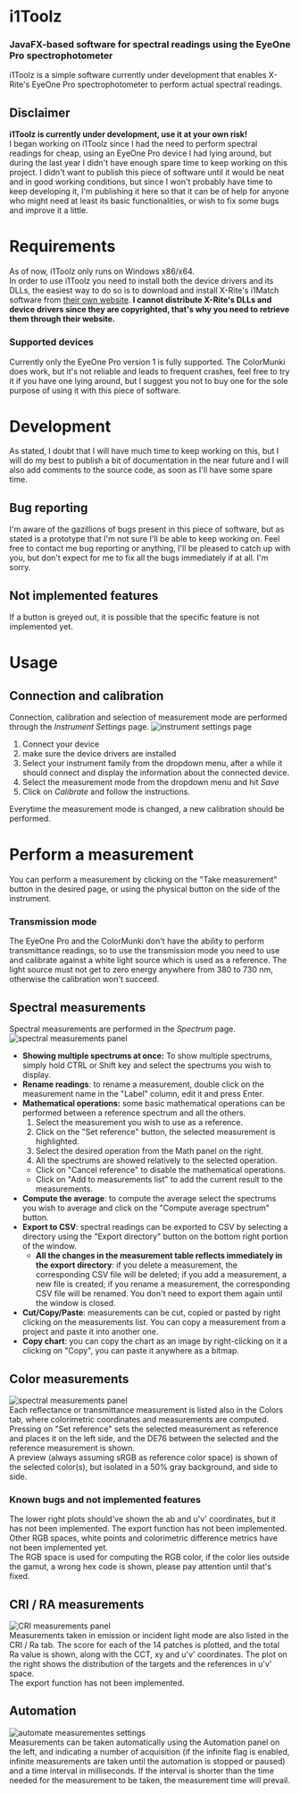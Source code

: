 # i1Toolz
### JavaFX-based software for spectral readings using the EyeOne Pro spectrophotometer
i1Toolz is a simple software currently under development that enables X-Rite's EyeOne Pro spectrophotometer
to perform actual spectral readings.

## Disclaimer
<b>i1Toolz is currently under development, use it at your own risk!</b><br>
I began working on i1Toolz since I had the need to perform spectral readings for cheap, using an EyeOne Pro device I had
lying around, but during the last year I didn't have enough spare time to keep working on this project. I didn't want
to publish this piece of software until it would be neat and in good working conditions, but since I won't probably have
time to keep developing it, I'm publishing it here so that it can be of help for anyone who might need at least its basic
functionalities, or wish to fix some bugs and improve it a little.

# Requirements
As of now, i1Toolz only runs on Windows x86/x64.<br>
In order to use i1Toolz you need to install both the device drivers and its DLLs, the easiest way to do so is to download
and install X-Rite's i1Match software from [their own website](https://www.xrite.com/it-it/service-support/downloads/x/x-rite_device_services_v3_1_133_pc).
<b>I cannot distribute X-Rite's DLLs and device drivers since they are copyrighted, that's why you need to retrieve them
through their website.</b>
### Supported devices
Currently only the EyeOne Pro version 1 is fully supported. The ColorMunki does work, but it's not reliable and leads to
frequent crashes, feel free to try it if you have one lying around, but I suggest you not to buy one for the sole purpose
of using it with this piece of software.

# Development
As stated, I doubt that I will have much time to keep working on this, but I will do my best to publish a bit of 
documentation in the near future and I will also add comments to the source code, as soon as I'll have some spare time.
## Bug reporting
I'm aware of the gazillions of bugs present in this piece of software, but as stated is a prototype that I'm not sure
I'll be able to keep working on. Feel free to contact me bug reporting or anything, I'll be pleased to catch up with you,
but don't expect for me to fix all the bugs immediately if at all. I'm sorry.
## Not implemented features
If a button is greyed out, it is possible that the specific feature is not implemented yet.

# Usage
## Connection and calibration
Connection, calibration and selection of measurement mode are performed through the <i>Instrument Settings</i> page.
![instrument settings page](./screenshot/instrument_settings.png)<br>
1) Connect your device
2) make sure the device drivers are installed
3) Select your instrument family from the dropdown menu, after a while it should connect and display the information
   about the connected device.
4) Select the measurement mode from the dropdown menu and hit <i>Save</i>
5) Click on <i>Calibrate</i> and follow the instructions.

Everytime the measurement mode is changed, a new calibration should be performed.

# Perform a measurement
You can perform a measurement by clicking on the "Take measurement" button in the desired page, or using the physical
button on the side of the instrument.

### Transmission mode
The EyeOne Pro and the ColorMunki don't have the ability to perform transmittance readings, so to use the transmission
mode you need to use and calibrate against a white light source which is used as a reference. The light source must not
get to zero energy anywhere from 380 to 730 nm, otherwise the calibration won't succeed.

## Spectral measurements
Spectral measurements are performed in the <i>Spectrum</i> page.
![spectral measurements panel](./screenshot/spectrum_pane.png)<br>
- <b>Showing multiple spectrums at once:</b> To show multiple spectrums, simply hold CTRL or Shift key and select the
  spectrums you wish to display.
- <b>Rename readings</b>: to rename a measurement, double click on the measurement name in the "Label" column, edit it
and press Enter.
- <b>Mathematical operations:</b> some basic mathematical operations can be performed between a reference spectrum
and all the others.
   1) Select the measurement you wish to use as a reference.
   2) Click on the "Set reference" button, the selected measurement is highlighted.
   3) Select the desired operation from the Math panel on the right.
   4) All the spectrums are showed relatively to the selected operation.
   - Click on "Cancel reference" to disable the mathematical operations.
   - Click on "Add to measurements list" to add the current result to the measurements.
- <b>Compute the average</b>: to compute the average select the spectrums you wish to average and click on the "Compute
  average spectrum" button.
- <b>Export to CSV</b>: spectral readings can be exported to CSV by selecting a directory using the "Export directory"
button on the bottom right portion of the window.
  - <b>All the changes in the measurement table reflects immediately in the export directory</b>: if you delete a
   measurement, the corresponding CSV file will be deleted; if you add a measurement, a new file is created; if you
    rename a measurement, the corresponding CSV file will be renamed. You don't need to export them again until the
    window is closed.
- <b>Cut/Copy/Paste</b>: measurements can be cut, copied or pasted by right clicking on the measurements list. You can
copy a measurement from a project and paste it into another one.
- <b>Copy chart</b>: you can copy the chart as an image by right-clicking on it a clicking on "Copy", you can paste it
anywhere as a bitmap.
    
## Color measurements
![spectral measurements panel](./screenshot/colors_pane.png)<br>
Each reflectance or transmittance measurement is listed also in the Colors tab, where colorimetric coordinates and
measurements are computed.<br>
Pressing on "Set reference" sets the selected measurement as reference and places it on the left side, and the DE76
between the selected and the reference measurement is shown.<br>
A preview (always assuming sRGB as reference color space) is shown of the selected color(s), but isolated in a 50% gray
background, and side to side.
### Known bugs and not implemented features
The lower right plots should've shown the ab and u'v' coordinates, but it has not been implemented. The export
function has not been implemented.<br>
Other RGB spaces, white points and colorimetric difference metrics have not been implemented yet.<br>
The RGB space is used for computing the RGB color, if the color lies outside the gamut, a wrong hex code is shown,
please pay attention until that's fixed.

## CRI / RA measurements
![CRI measurements panel](./screenshot/cri_pane.png)<br>
Measurements taken in emission or incident light mode are also listed in the CRI / Ra tab. The score for each of the 14
patches is plotted, and the total Ra value is shown, along with the CCT, xy and u'v' coordinates.
The plot on the right shows the distribution of the targets and
the references in u'v' space.<br>
The export function has not been implemented.

## Automation
![automate measurementes settings](./screenshot/automate.png)<br>
Measurements can be taken automatically using the Automation panel on the left, and indicating a number of acquisition
(if the infinite flag is enabled, infinite measurements are taken until the automation is stopped or paused) and
a time interval in milliseconds. If the interval is shorter than the time needed for the measurement to be taken,
the measurement time will prevail.
